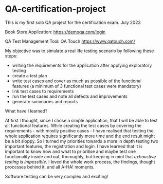 # QA-certification-project
This is my first solo QA project for the certification exam. July 2023

Book Store Application: https://demoqa.com/login

QA Test Management Tool: QA Touch https://www.qatouch.com/

My objective was to simulate a real life testing scenario by following these steps:
- writing the requirements for the application after applying exploratory testing
- create a test plan
- write test cases and cover as much as possible of the functional features (a minimum of 3 functional test cases were mandatory)
- link test cases to requirements 
- run the test cases and note all defects and improvements
- generate summaries and reports

What have I learned?

At first I thought, since I chose a simple application, that I will be able to test all functional features. While creating the test cases by covering the requirements - with mostly positive cases - I have realised that testing the whole application requires significantly more time and the end result might be a bit sloppy. So I turned my priorities towards a more in depth testing two important features, the registration and login.
I have learned that it is important to know how and what to prioritise and maybe test one functionality inside and out, thoroughly, but keeping in mint that _exhaustive testing is impossible_. 
I loved the whole work process, the findings, thought processes behind it, and all A-HA! moments.

Software testing can be very complex and exciting!
